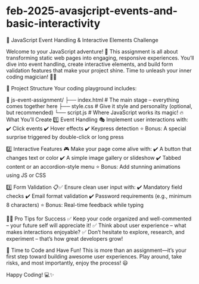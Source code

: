 # feb-2025-avasjcript-events-and-basic-interactivity
🎯 JavaScript Event Handling & Interactive Elements Challenge

Welcome to your JavaScript adventure! 🚀 This assignment is all about transforming static web pages into engaging, responsive experiences. You’ll dive into event handling, create interactive elements, and build form validation features that make your project shine. Time to unleash your inner coding magician! 🎩✨

📂 Project Structure
Your coding playground includes:

📂 js-event-assignment/
├── index.html         # The main stage – everything comes together here
├── style.css          # Give it style and personality (optional, but recommended)
└── script.js          # Where JavaScript works its magic!
🔥 What You’ll Create
1️⃣ Event Handling 🎭
Implement user interactions with: ✔️ Click events ✔️ Hover effects ✔️ Keypress detection ⭐ Bonus: A special surprise triggered by double-click or long press

2️⃣ Interactive Features 🎮
Make your page come alive with: ✔️ A button that changes text or color ✔️ A simple image gallery or slideshow ✔️ Tabbed content or an accordion-style menu ⭐ Bonus: Add stunning animations using JS or CSS

3️⃣ Form Validation 📋✅
Ensure clean user input with: ✔️ Mandatory field checks ✔️ Email format validation ✔️ Password requirements (e.g., minimum 8 characters) ⭐ Bonus: Real-time feedback while typing

🧙‍♂️ Pro Tips for Success
✅ Keep your code organized and well-commented – your future self will appreciate it! ✅ Think about user experience – what makes interactions enjoyable? ✅ Don’t hesitate to explore, research, and experiment – that’s how great developers grow!

🎉 Time to Code and Have Fun!
This is more than an assignment—it’s your first step toward building awesome user experiences. Play around, take risks, and most importantly, enjoy the process! 😃

Happy Coding! 💻✨
